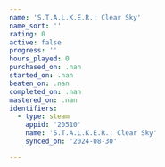 ```yaml
---
name: 'S.T.A.L.K.E.R.: Clear Sky'
name_sort: ''
rating: 0
active: false
progress: ''
hours_played: 0
purchased_on: .nan
started_on: .nan
beaten_on: .nan
completed_on: .nan
mastered_on: .nan
identifiers:
  - type: steam
    appid: '20510'
    name: 'S.T.A.L.K.E.R.: Clear Sky'
    synced_on: '2024-08-30'

---
```

